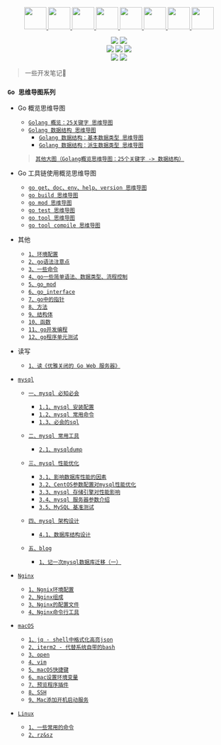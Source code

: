 <p align="center">
  <a href="#">
    <img height="50" src="https://simpleicons.org/icons/go.svg?sanitize=true">
  </a>
  <a href="#">
    <img height="50" src="https://simpleicons.org/icons/nginx.svg?sanitize=true">
  </a>
  <a href="#">
    <img height="50" src="https://simpleicons.org/icons/apple.svg?sanitize=true">
  </a>
  <a href="#">
    <img height="50" src="https://simpleicons.org/icons/mysql.svg">
  </a>
  <a href="#">
    <img height="50" src="https://simpleicons.org/icons/linux.svg?sanitize=true">
  </a>
  <a href="#">
    <img height="50" src="https://simpleicons.org/icons/redis.svg?sanitize=true">
  </a>
  <a href="#">
    <img height="50" src="https://simpleicons.org/icons/docker.svg?sanitize=true">
  </a>
  <a href="#">
    <img height="50" src="https://simpleicons.org/icons/kubernetes.svg?sanitize=true">
  </a>
</p>


<p align='center'>
<img src="https://img.shields.io/badge/language-golang-orange.svg">
<img src="https://img.shields.io/badge/language-Shell-abcdef.svg">
<br/>
<img src="https://img.shields.io/badge/IDE-goland-blue.svg?style=flat">
<img src="https://img.shields.io/badge/IDE-vim-blue.svg?style=flat&logo=vim">
<img src="https://img.shields.io/badge/IDE-vscode-blue.svg?style=flat&logo=visualstudiocode">
<br/>
<img src="https://img.shields.io/badge/CI/CD-jenkins-blue.svg?style=flat&logo=jenkins">
<img src="https://img.shields.io/badge/codeRepo-gitlab-blue.svg?style=flat&logo=gitlab">
</p>

> 一些开发笔记📒

### `Go 思维导图系列`
- Go 概览思维导图
  - [`Golang 概览：25关键字 思维导图`](./docs/golang/logic-diagram/go-概览-25关键字.md)
  - [`Golang 数据结构 思维导图`](./docs/golang/logic-diagram/go-概览-数据结构.md)
    - [`Golang 数据结构：基本数据类型 思维导图`](./docs/golang/logic-diagram/go-概览-数据结构-基本数据类型.md)
    - [`Golang 数据结构：派生数据类型 思维导图`](./docs/golang/logic-diagram/go-概览-数据结构-派生数据类型.md)
  > [`其他大图（Golang概览思维导图：25个关键字 -> 数据结构）`](./docs/golang/logic-diagram/go-overview.md)

- Go 工具链使用概览思维导图
  - [`go get、doc、env、help、version 思维导图`](./docs/golang/logic-diagram/go-tool-其他.md)
  - [`go build 思维导图`](./docs/golang/logic-diagram/go-build.md)
  - [`go mod 思维导图`](./docs/golang/logic-diagram/go-mod.md)
  - [`go test 思维导图`](./docs/golang/logic-diagram/go-test.md)
  - [`go tool 思维导图`](./docs/golang/logic-diagram/go-tool.md)
  - [`go tool compile 思维导图`](./docs/golang/logic-diagram/go-tool-compile.md)
  

- 其他

  - [`1、环境配置`](./docs/golang/1、环境配置.md)
  - [`2、go语法注意点`](./docs/golang/2、go语法注意点.md)
  - [`3、一些命令`](./docs/golang/3、一些命令.md) 
  - [`4、go一些简单语法、数据类型、流程控制`](./docs/golang/4、go一些简单语法、数据类型、流程控制.md)
  - [`5、go_mod`](./docs/golang/5、go_mod.md)
  - [`6、go_interface`](./docs/golang/6、go_interface.md) 
  - [`7、go中的指针`](./docs/golang/7、go中的指针.md) 
  - [`8、方法`](./docs/golang/8、方法.md)
  - [`9、结构体`](./docs/golang/9、结构体.md) 
  - [`10、函数`](./docs/golang/10、函数.md)
  - [`11、go并发编程`](./docs/golang/11、go并发编程.md)
  - [`12、go程序单元测试`](./docs/golang/12、go程序单元测试.md)

- 读写
  - [`1、读《优雅关闭的 Go Web 服务器》`](./docs/golang/read-article/1、read-优雅关闭的GoWeb服务器.md)



- [`mysql`](./docs/mysql/README.md)
  - [`一、mysql 必知必会`]()
    - [`1.1、mysql 安装配置`](./docs/mysql/1.1、mysql安装配置.md)
    - [`1.2、mysql 常用命令`](./docs/mysql/1.2、mysql常用命令.md)
    - [`1.3、必会的sql`](./docs/mysql/1.3、必会的sql.md)
  
  - [`二、mysql 常用工具`]()
    - [`2.1、mysqldump`](./docs/mysql/2.1、mysqldump.md)
  
  - [`三、mysql 性能优化`]()
    - [`3.1、影响数据库性能的因素`](./docs/mysql/3.1、影响数据库性能的因素.md)
    - [`3.2、CentOS参数配置对mysql性能优化`](./docs/mysql/3.2、CentOS参数配置对mysql性能优化.md)
    - [`3.3、mysql 存储引擎对性能影响`](./docs/mysql/3.3、mysql存储引擎对性能影响.md)
    - [`3.4、mysql 服务器参数介绍`](./docs/mysql/3.4、mysql服务器参数介绍.md)
    - [`3.5、MySQL 基准测试`](./docs/mysql/3.5、MySQL基准测试.md)
    
  - [`四、mysql 架构设计`]()
    - [`4.1、数据库结构设计`](./docs/mysql/4.1、数据库结构设计.md)

  - [`五、blog`]()
    - [`1、记一次mysql数据库迁移（一）`](./docs/mysql/blog/记一次mysql数据库迁移（一）.md)



- [`Nginx`](./docs/nginx/README.md)
  - [`1、Ngnix环境配置`](./docs/nginx/1、Ngnix环境配置.md)
  - [`2、Nginx组成`](./docs/nginx/2、Nginx组成.md)
  - [`3、Nginx的配置文件`](./docs/nginx/3、Nginx的配置文件.md)
  - [`4、Nginx命令行工具`](./docs/nginx/4、Nginx命令行工具.md) 


- [`macOS`](./docs/macOS/README.md)
  - [`1、jq - shell中格式化高亮json`](./docs/macOS/1、jq-shell中格式化高亮json.md) 
  - [`2、iterm2 - 代替系统自带的bash`](./docs/macOS/2、iterm2-代替系统自带的bash.md)
  - [`3、open`](./docs/macOS/3、open.md)
  - [`4、vim`](./docs/macOS/4、vim.md)
  - [`5、macOS快捷键`](./docs/macOS/5、macOS快捷键.md)
  - [`6、mac设置环境变量`](./docs/macOS/6、mac设置环境变量.md)
  - [`7、预览程序插件`](./docs/macOS/7、预览程序插件.md)
  - [`8、SSH`](./docs/macOS/8、SSH.md)
  - [`9、Mac添加开机启动服务`](./docs/macOS/9、Mac添加开机启动服务.md)


- [`Linux`](./docs/linux/README.md)
  - [`1、一些常用的命令`](./docs/linux/1、一些常用的命令.md)
  - [`2、rz&sz`](./docs/linux/2、rz&sz.md) 






